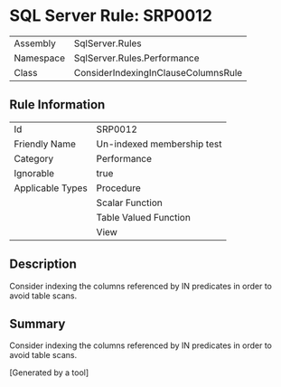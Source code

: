 # SQL Server Rule: SRP0012
  
|    |    |
|----|----|
| Assembly | SqlServer.Rules |
| Namespace | SqlServer.Rules.Performance |
| Class | ConsiderIndexingInClauseColumnsRule |
  
## Rule Information
  
|    |    |
|----|----|
| Id | SRP0012 |
| Friendly Name | Un-indexed membership test |
| Category | Performance |
| Ignorable | true |
| Applicable Types | Procedure  |
|   | Scalar Function |
|   | Table Valued Function |
|   | View |
  
## Description
  
Consider indexing the columns referenced by IN predicates in order to avoid table scans.
  
## Summary
  
Consider indexing the columns referenced by IN predicates in order to avoid table scans.
  
[Generated by a tool]
